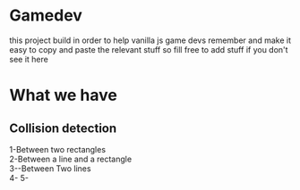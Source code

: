 # Gamedev
this project build in order to help  vanilla js game devs remember and make it easy to copy and paste the relevant stuff
so fill free to add stuff if you don't see it here 
# What we have
## Collision detection
1-Between two rectangles <br />
2-Between a line and a rectangle <br />
3--Between Two lines <br />
4-
5-
